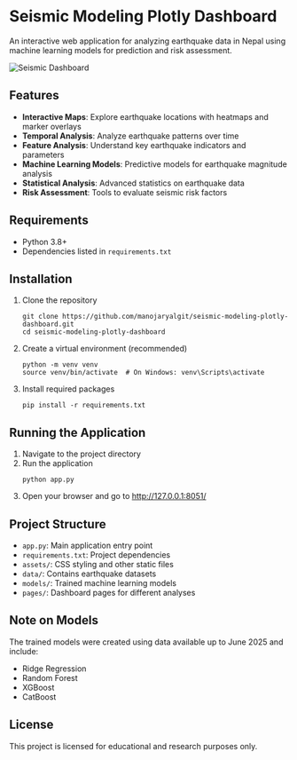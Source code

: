 # Seismic Modeling Plotly Dashboard

An interactive web application for analyzing earthquake data in Nepal using machine learning models for prediction and risk assessment.

![Seismic Dashboard](https://github.com/manojaryalgit/seismic-modeling-plotly-dashboard/raw/main/assets/dashboard_preview.png)

## Features

- **Interactive Maps**: Explore earthquake locations with heatmaps and marker overlays
- **Temporal Analysis**: Analyze earthquake patterns over time
- **Feature Analysis**: Understand key earthquake indicators and parameters
- **Machine Learning Models**: Predictive models for earthquake magnitude analysis
- **Statistical Analysis**: Advanced statistics on earthquake data
- **Risk Assessment**: Tools to evaluate seismic risk factors

## Requirements

- Python 3.8+
- Dependencies listed in `requirements.txt`

## Installation

1. Clone the repository
   ```
   git clone https://github.com/manojaryalgit/seismic-modeling-plotly-dashboard.git
   cd seismic-modeling-plotly-dashboard
   ```
2. Create a virtual environment (recommended)
   ```
   python -m venv venv
   source venv/bin/activate  # On Windows: venv\Scripts\activate
   ```
3. Install required packages
   ```
   pip install -r requirements.txt
   ```

## Running the Application

1. Navigate to the project directory
2. Run the application
   ```
   python app.py
   ```
3. Open your browser and go to http://127.0.0.1:8051/

## Project Structure

- `app.py`: Main application entry point
- `requirements.txt`: Project dependencies
- `assets/`: CSS styling and other static files
- `data/`: Contains earthquake datasets
- `models/`: Trained machine learning models
- `pages/`: Dashboard pages for different analyses

## Note on Models

The trained models were created using data available up to June 2025 and include:
- Ridge Regression
- Random Forest
- XGBoost
- CatBoost

## License

This project is licensed for educational and research purposes only.
